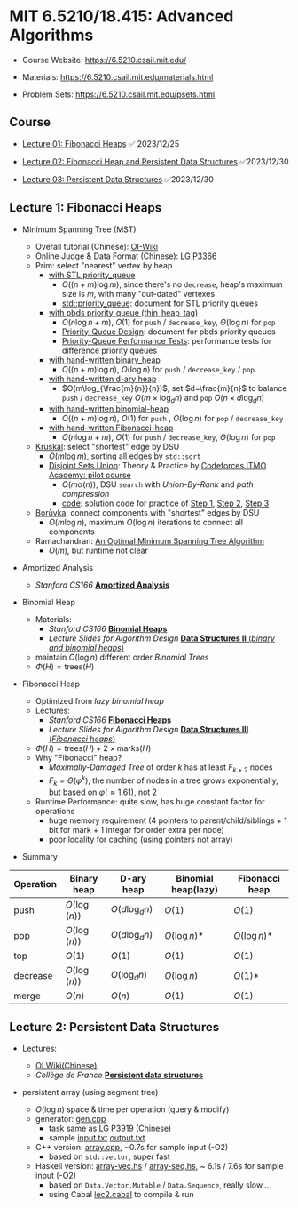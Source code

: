 # MIT 6.5210/18.415: Advanced Algorithms

- Course Website: https://6.5210.csail.mit.edu/

- Materials: https://6.5210.csail.mit.edu/materials.html
- Problem Sets: https://6.5210.csail.mit.edu/psets.html

## Course

- [Lecture 01: Fibonacci Heaps](https://www.youtube.com/watch?v=rnwf0dDGNCM&t=879s) :white_check_mark: 2023/12/25

- [Lecture 02: Fibonacci Heap and Persistent Data Structures](https://www.youtube.com/watch?v=TB3Y308PCrA) :white_check_mark:2023/12/30

- [Lecture 03: Persistent Data Structures](https://www.youtube.com/watch?v=nofifCFuPiQ) :white_check_mark:2023/12/30

## Lecture 1:  Fibonacci Heaps

- Minimum Spanning Tree (MST)
  - Overall tutorial (Chinese): [OI-Wiki](https://oi-wiki.org/graph/mst/)
  - Online Judge & Data Format (Chinese): [LG P3366](https://www.luogu.com.cn/problem/P3366)
  - Prim: select "nearest" vertex by heap
    - [with STL priority_queue](https://github.com/SkqLiao/MIT-6.5210/blob/main/lec1/prim-stl.cpp)
      - $O((n+m)\log{m})$, since there's no `decrease`, heap's maximum size is $m$, with many "out-dated" vertexes
      - [std::priority_queue](https://en.cppreference.com/w/cpp/container/priority_queue): document for STL  priority queues
    - [with pbds priority_queue (thin_heap_tag)](https://github.com/SkqLiao/MIT-6.5210/blob/main/lec1/prim-pbds.cpp)
      - $O(n\log{n}+m)$, $O(1)$ for `push` / `decrease_key`,  $\Theta(\log{n})$ for `pop`
      - [Priority-Queue Design](https://gcc.gnu.org/onlinedocs/libstdc++/ext/pb_ds/pq_design.html): document for pbds priority queues
      - [Priority-Queue Performance Tests](https://gcc.gnu.org/onlinedocs/libstdc++/ext/pb_ds/pq_performance_tests.html):  performance tests for difference priority queues
    - [with hand-written binary_heap](https://github.com/SkqLiao/MIT-6.5210/blob/main/lec1/prim-binary.cpp)
      - $O((n+m)\log{n})$, $O(\log{n})$ for `push` / `decrease_key` / `pop`
    - [with hand-written d-ary heap](https://github.com/SkqLiao/MIT-6.5210/blob/main/lec1/prim-dheap.cpp)
      - $O(m\log_{\frac{m}{n}}{n})$, set $d=\frac{m}{n}$ to balance `push` / `decrease_key` $O(m\times \log_{d}{n})$ and `pop` $O(n\times d\log_{d}{n})$
    - [with hand-written binomial-heap](https://github.com/SkqLiao/MIT-6.5210/blob/main/lec1/prim-binomial.cpp)
      - $O((n+m)\log{n})$, $O(1)$ for `push` ,  $O(\log{n})$ for `pop` / `decrease_key`
    - [with hand-written Fibonacci-heap](https://github.com/SkqLiao/MIT-6.5210/blob/main/lec1/prim-fibonacci.cpp)
      - $O(n\log{n}+m)$, $O(1)$ for `push` / `decrease_key`,  $\Theta(\log{n})$ for `pop`
  - [Kruskal](https://github.com/SkqLiao/MIT-6.5210/blob/main/lec1/kruskal.cpp): select "shortest" edge by DSU
    - $O(m\log{m})$, sorting all edges by `std::sort`
    - [Disjoint Sets Union](https://codeforces.com/edu/course/2/lesson/7): Theory & Practice by [Codeforces ITMO Academy: pilot course](https://codeforces.com/edu/course/2)
      - $O(m\alpha(n))$, DSU `search` with *Union-By-Rank* and *path compression*
      - [code](https://github.com/SkqLiao/codeforces-edu): solution code for practice of [Step 1](https://codeforces.com/edu/course/2/lesson/7/1/practice), [Step 2](https://codeforces.com/edu/course/2/lesson/7/2/practice), [Step 3](https://codeforces.com/edu/course/2/lesson/7/3/practice)
  - [Borůvka](https://github.com/SkqLiao/MIT-6.5210/blob/main/lec1/boruvka.cpp): connect components with "shortest" edges by DSU
    - $O(m\log{n})$, maximum $O(\log{n})$ iterations to connect all components
  - Ramachandran: [An Optimal Minimum Spanning Tree Algorithm](https://web.eecs.umich.edu/~pettie/papers/jacm-optmsf.pdf)
    - $O(m)$, but runtime not clear
- Amortized Analysis
  - *Stanford CS166* [**Amortized Analysis**](https://web.stanford.edu/class/cs166/lectures/06/Slides06.pdf)
- Binomial Heap
  - Materials:
    - *Stanford CS166* [**Binomial Heaps**](https://web.stanford.edu/class/cs166/lectures/07/Slides07.pdf)
    - *Lecture Slides for Algorithm Design* [**Data Structures II** (*binary and binomial heaps*)](https://www.cs.princeton.edu/~wayne/kleinberg-tardos/pdf/BinomialHeaps.pdf)
  - maintain $O(\log{n})$ different order *Binomial Trees*
  - $\Phi(H)=\text{trees}(H)$
- Fibonacci Heap
  - Optimized from *lazy binomial heap*
  - Lectures:
    - *Stanford CS166* [**Fibonacci Heaps**](https://web.stanford.edu/class/cs166/lectures/08/Slides08.pdf)
    - *Lecture Slides for Algorithm Design* [**Data Structures III** (*Fibonacci heaps*)](https://www.cs.princeton.edu/~wayne/kleinberg-tardos/pdf/FibonacciHeaps.pdf)
  - $\Phi(H)=\text{trees}(H)+2\times \text{marks}(H)$
  - Why "Fibonacci" heap?
    - *Maximally-Damaged Tree* of order $k$ has at least $F_{k+2}$ nodes
    - $F_k=\Theta(\varphi^k)$, the number of nodes in a tree grows exponentially, but based on $\varphi(\approx 1.61)$, not $2$
  - Runtime Performance: quite slow, has huge constant factor for operations
    - huge memory requirement (4 pointers to parent/child/siblings + 1 bit for mark + 1 integar for order extra per node)
    - poor locality for caching (using pointers not array)

- Summary

| Operation | Binary heap  | D-ary heap        | Binomial heap(lazy) | Fibonacci heap |
| --------- | ------------ | ----------------- | ------------------- | -------------- |
| push      | $O(\log(n))$ | $O(d\log_{d}{n})$ | $O(1)$              | $O(1)$         |
| pop       | $O(\log(n))$ | $O(d\log_{d}{n})$ | $O(\log{n})$*       | $O(\log{n})$*  |
| top       | $O(1)$       | $O(1)$            | $O(1)$              | $O(1)$         |
| decrease  | $O(\log(n))$ | $O(\log_d{n})$    | $O(\log{n})$        | $O(1)$*        |
| merge     | $O(n)$       | $O(n)$            | $O(1)$              | $O(1)$         |

## Lecture 2: Persistent Data Structures

- Lectures:
  - [OI Wiki(Chinese)](https://oi-wiki.org/ds/persistent/)
  - *Collège de France* [**Persistent data structures**](https://xavierleroy.org/CdF/2022-2023/)

- persistent array (using segment tree)
  - $O(\log n)$ space & time per operation (query & modify)
  - generator: [gen.cpp](https://github.com/SkqLiao/MIT-6.5210/blob/main/lec2/src/gen.cpp)
    - task same as [LG P3919](https://www.luogu.com.cn/problem/P3919) (Chinese)
    - sample [input.txt](https://github.com/SkqLiao/MIT-6.5210/blob/main/lec2/src/in.txt) [output.txt](https://github.com/SkqLiao/MIT-6.5210/blob/main/lec2/src/out.txt)
  - C++ version: [array.cpp](https://github.com/SkqLiao/MIT-6.5210/blob/main/lec2/src/array.cpp), ~0.7s for sample input (-O2)
    - based on `std::vector`, super fast
  - Haskell version: [array-vec.hs](https://github.com/SkqLiao/MIT-6.5210/blob/main/lec2/src/array-vec.hs) / [array-seq.hs](https://github.com/SkqLiao/MIT-6.5210/blob/main/lec2/src/array-seq.hs), ~ 6.1s / 7.6s for sample input (-O2)
      - based on `Data.Vector.Mutable` / `Data.Sequence`, really slow...
      - using Cabal [lec2.cabal](https://github.com/SkqLiao/MIT-6.5210/blob/main/lec2/lec2.cabal) to compile & run
